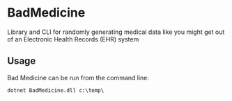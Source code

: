# BadMedicine
Library and CLI for randomly generating medical data like you might get out of an Electronic Health Records (EHR) system

## Usage

Bad Medicine can be run from the command line:

```
dotnet BadMedicine.dll c:\temp\
```